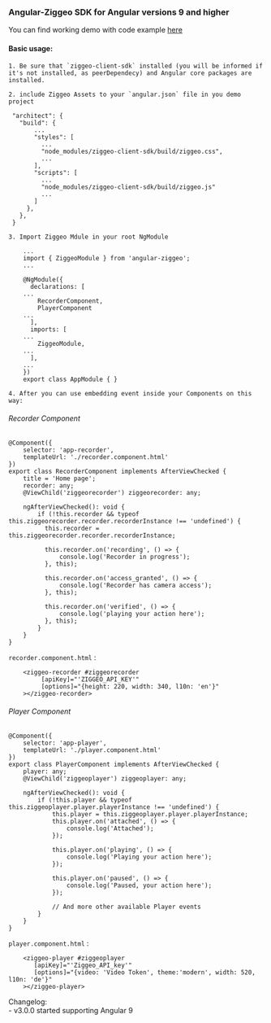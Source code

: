 ### Angular-Ziggeo SDK for Angular versions 9 and higher

You can find working demo with code example [here](https://github.com/Ziggeo/angular-ziggeo/blob/master/projects/angular-ziggeo-demo/)

#### Basic usage:
    1. Be sure that `ziggeo-client-sdk` installed (you will be informed if it's not installed, as peerDependecy) and Angular core packages are installed.
    
    2. include Ziggeo Assets to your `angular.json` file in you demo project
 ```metadata json
  "architect": {
    "build": {
        ...
        "styles": [
          ...
          "node_modules/ziggeo-client-sdk/build/ziggeo.css",
          ...
        ],
        "scripts": [
          ...
          "node_modules/ziggeo-client-sdk/build/ziggeo.js"
          ...
        ]
      },
    },
  } 
```
    3. Import Ziggeo Mdule in your root NgModule
```angular2
    ...
    import { ZiggeoModule } from 'angular-ziggeo';
    ...

    @NgModule({
      declarations: [
    ...
        RecorderComponent,
        PlayerComponent
    ...
      ],
      imports: [
    ...
        ZiggeoModule,
    ...
      ],
    ...
    })
    export class AppModule { }
```
    4. After you can use embedding event inside your Components on this way:

###### Recorder Component
```angular2
@Component({
    selector: 'app-recorder',
    templateUrl: './recorder.component.html'
})
export class RecorderComponent implements AfterViewChecked {
    title = 'Home page';
    recorder: any;
    @ViewChild('ziggeorecorder') ziggeorecorder: any;

    ngAfterViewChecked(): void {
        if (!this.recorder && typeof this.ziggeorecorder.recorder.recorderInstance !== 'undefined') {
          this.recorder = this.ziggeorecorder.recorder.recorderInstance;

          this.recorder.on('recording', () => {
              console.log('Recorder in progress');
          }, this);

          this.recorder.on('access_granted', () => {
              console.log('Recorder has camera access');
          }, this);

          this.recorder.on('verified', () => {
              console.log('playing your action here');
          }, this);
        }
    }
}
```
`recorder.component.html` :
```angular2html
    <ziggeo-recorder #ziggeorecorder
         [apiKey]="'ZIGGEO_API_KEY'"
         [options]="{height: 220, width: 340, l10n: 'en'}"
    ></ziggeo-recorder>
```

###### Player Component
```angular2
@Component({
    selector: 'app-player',
    templateUrl: './player.component.html'
})
export class PlayerComponent implements AfterViewChecked {
    player: any;
    @ViewChild('ziggeoplayer') ziggeoplayer: any;

    ngAfterViewChecked(): void {
        if (!this.player && typeof this.ziggeoplayer.player.playerInstance !== 'undefined') {
            this.player = this.ziggeoplayer.player.playerInstance;
            this.player.on('attached', () => {
                console.log('Attached');
            });

            this.player.on('playing', () => {
                console.log('Playing your action here');
            });

            this.player.on('paused', () => {
                console.log('Paused, your action here');
            });
            
            // And more other available Player events
        }
    }
}
```

`player.component.html` :
```angular2html
    <ziggeo-player #ziggeoplayer
       [apiKey]="'Ziggeo_API_key'"
       [options]="{video: 'Video Token', theme:'modern', width: 520, l10n: 'de'}"
    ></ziggeo-player>
```

 
 Changelog: <br/>
    - v3.0.0 started supporting Angular 9
